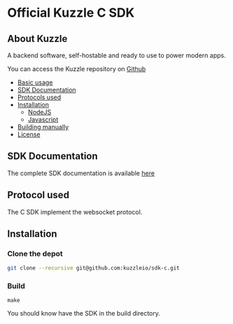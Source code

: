 Official Kuzzle C SDK
======

## About Kuzzle

A backend software, self-hostable and ready to use to power modern apps.

You can access the Kuzzle repository on [Github](https://github.com/kuzzleio/kuzzle)

* [Basic usage](#basic-usage)
* [SDK Documentation](#sdk-documentation)
* [Protocols used](#protocols-used)
* [Installation](#installation)
  * [NodeJS](#nodejs)
  * [Javascript](#javascript)
* [Building manually](#building-manually)
* [License](#license)

## SDK Documentation

The complete SDK documentation is available [here](http://docs.kuzzle.io/sdk-reference/)

## Protocol used

The C SDK implement the websocket protocol.

## Installation

### Clone the depot

```sh
git clone --recursive git@github.com:kuzzleio/sdk-c.git
```

### Build

```
make
```

You should know have the SDK in the build directory.
